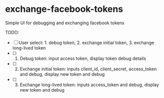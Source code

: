 # exchange-facebook-tokens

Simple UI for debugging and exchanging facebook tokens

TODO:

- [ ] User select: 1. debug token, 2. exchange initial token, 3. exchange long-lived token
- [ ] 1. Debug token: input access token, display token debug details
- [ ] 2. Exchange initial token: inputs client_id, client_secret, access_token and debug, display new token and debug
- [ ] 3. Exchange long-lived token: inputs access_token and debug, display new token and debug
